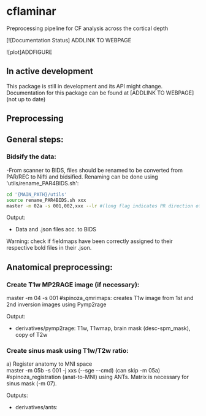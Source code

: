 # cflaminar
Preprocessing pipeline for CF analysis across the cortical depth

[![Documentation Status] ADDLINK TO WEBPAGE

![plot]ADDFIGURE

## In active development
This package is still in development and its API might change. Documentation for this package can be found at [ADDLINK TO WEBPAGE] (not up to date)

## Preprocessing

## General steps:

### Bidsify the data:

-From scanner to BIDS, files should be renamed to be converted from PAR/REC to Nifti and bidsified. Renaming can be done using 'utils/rename_PAR4BIDS.sh':

```bash
cd '{MAIN_PATH}/utils'
source rename_PAR4BIDS.sh xxx
master -m 02a -s 001,002,xxx --lr #(long flag indicates PR direction of BOLD files; subjects separated with commas without spaces)
```
  Output: 
  - Data and .json files acc. to BIDS

  Warning: check if fieldmaps have been correctly assigned to their respective bold files in their .json. 

## Anatomical preprocessing:

### Create T1w MP2RAGE image (if necessary):
master -m 04 -s 001 #spinoza_qmrimaps: creates T1w image from 1st and 2nd inversion images using Pymp2rage

  Output: 
  - derivatives/pymp2rage: T1w, T1wmap, brain mask (desc-spm_mask), copy of T2w 
    
### Create sinus mask using T1w/T2w ratio:
a) Register anatomy to MNI space  
  master -m 05b -s 001 -j xxs (--sge --cmd) (can skip -m 05a) #spinoza_registration (anat-to-MNI) using ANTs. Matrix is necessary for sinus mask (-m 07). 

  Outputs: 
  - derivatives/ants: 





